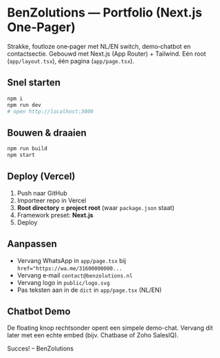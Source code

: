 # BenZolutions — Portfolio (Next.js One‑Pager)

Strakke, foutloze one‑pager met NL/EN switch, demo‑chatbot en contactsectie.
Gebouwd met Next.js (App Router) + Tailwind. Eén root (`app/layout.tsx`), één pagina (`app/page.tsx`).

## Snel starten

```bash
npm i
npm run dev
# open http://localhost:3000
```

## Bouwen & draaien
```bash
npm run build
npm start
```

## Deploy (Vercel)
1. Push naar GitHub
2. Importeer repo in Vercel
3. **Root directory = project root** (waar `package.json` staat)
4. Framework preset: **Next.js**
5. Deploy

## Aanpassen
- Vervang WhatsApp in `app/page.tsx` bij `href="https://wa.me/31600000000...`
- Vervang e‑mail `contact@benzolutions.nl`
- Vervang logo in `public/logo.svg`
- Pas teksten aan in de `dict` in `app/page.tsx` (NL/EN)

## Chatbot Demo
De floating knop rechtsonder opent een simpele demo-chat. Vervang dit later met een echte embed (bijv. Chatbase of Zoho SalesIQ).

Succes! – BenZolutions
